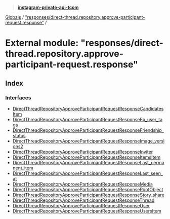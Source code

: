 > **[instagram-private-api-tcom](../README.md)**

[Globals](../README.md) / ["responses/direct-thread.repository.approve-participant-request.response"](_responses_direct_thread_repository_approve_participant_request_response_.md) /

# External module: "responses/direct-thread.repository.approve-participant-request.response"

## Index

### Interfaces

* [DirectThreadRepositoryApproveParticipantRequestResponseCandidatesItem](../interfaces/_responses_direct_thread_repository_approve_participant_request_response_.directthreadrepositoryapproveparticipantrequestresponsecandidatesitem.md)
* [DirectThreadRepositoryApproveParticipantRequestResponseFb_user_tags](../interfaces/_responses_direct_thread_repository_approve_participant_request_response_.directthreadrepositoryapproveparticipantrequestresponsefb_user_tags.md)
* [DirectThreadRepositoryApproveParticipantRequestResponseFriendship_status](../interfaces/_responses_direct_thread_repository_approve_participant_request_response_.directthreadrepositoryapproveparticipantrequestresponsefriendship_status.md)
* [DirectThreadRepositoryApproveParticipantRequestResponseImage_versions2](../interfaces/_responses_direct_thread_repository_approve_participant_request_response_.directthreadrepositoryapproveparticipantrequestresponseimage_versions2.md)
* [DirectThreadRepositoryApproveParticipantRequestResponseInviter](../interfaces/_responses_direct_thread_repository_approve_participant_request_response_.directthreadrepositoryapproveparticipantrequestresponseinviter.md)
* [DirectThreadRepositoryApproveParticipantRequestResponseItemsItem](../interfaces/_responses_direct_thread_repository_approve_participant_request_response_.directthreadrepositoryapproveparticipantrequestresponseitemsitem.md)
* [DirectThreadRepositoryApproveParticipantRequestResponseLast_permanent_item](../interfaces/_responses_direct_thread_repository_approve_participant_request_response_.directthreadrepositoryapproveparticipantrequestresponselast_permanent_item.md)
* [DirectThreadRepositoryApproveParticipantRequestResponseLast_seen_at](../interfaces/_responses_direct_thread_repository_approve_participant_request_response_.directthreadrepositoryapproveparticipantrequestresponselast_seen_at.md)
* [DirectThreadRepositoryApproveParticipantRequestResponseMedia](../interfaces/_responses_direct_thread_repository_approve_participant_request_response_.directthreadrepositoryapproveparticipantrequestresponsemedia.md)
* [DirectThreadRepositoryApproveParticipantRequestResponseRootObject](../interfaces/_responses_direct_thread_repository_approve_participant_request_response_.directthreadrepositoryapproveparticipantrequestresponserootobject.md)
* [DirectThreadRepositoryApproveParticipantRequestResponseStory_share](../interfaces/_responses_direct_thread_repository_approve_participant_request_response_.directthreadrepositoryapproveparticipantrequestresponsestory_share.md)
* [DirectThreadRepositoryApproveParticipantRequestResponseThread](../interfaces/_responses_direct_thread_repository_approve_participant_request_response_.directthreadrepositoryapproveparticipantrequestresponsethread.md)
* [DirectThreadRepositoryApproveParticipantRequestResponseUser](../interfaces/_responses_direct_thread_repository_approve_participant_request_response_.directthreadrepositoryapproveparticipantrequestresponseuser.md)
* [DirectThreadRepositoryApproveParticipantRequestResponseUsersItem](../interfaces/_responses_direct_thread_repository_approve_participant_request_response_.directthreadrepositoryapproveparticipantrequestresponseusersitem.md)